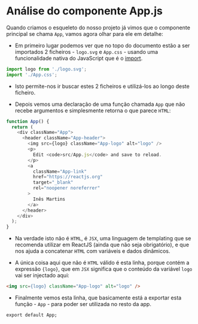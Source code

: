 # Análise do componente App.js

Quando criamos o esqueleto do nosso projeto já vimos que o componente principal se chama `App`, vamos agora olhar para ele em detalhe:

* Em primeiro lugar podemos ver que no topo do documento estão a ser importados 2 ficheiros - `logo.svg` e `App.css` - usando uma funcionalidade nativa do JavaScript que é o [import](https://developer.mozilla.org/pt-BR/docs/Web/JavaScript/Reference/Statements/import).

```javascript
import logo from './logo.svg';
import './App.css';
```

* Isto permite-nos ir buscar estes 2 ficheiros e utilizá-los ao longo deste ficheiro.

* Depois vemos uma declaração de uma função chamada `App` que não recebe argumentos e simplesmente retorna o que parece `HTML`:

```javascript
function App() {
  return (
    <div className="App">
      <header className="App-header">
        <img src={logo} className="App-logo" alt="logo" />
        <p>
          Edit <code>src/App.js</code> and save to reload.
        </p>
        <a
          className="App-link"
          href="https://reactjs.org"
          target="_blank"
          rel="noopener noreferrer"
        >
          Inês Martins
        </a>
      </header>
    </div>
  );
}
```

* Na verdade isto não é `HTML`, é `JSX`, uma linguagem de templating que se recomenda utilizar em ReactJS (ainda que não seja obrigatório), e que nos ajuda a concatenar `HTML` com variáveis e dados dinâmicos.

* A única coisa aqui que não é `HTML` válido é esta linha, porque contém a expressão `{logo}`, que em `JSX` significa que o conteúdo da variável `logo` vai ser injectado aqui:

```HTML
<img src={logo} className="App-logo" alt="logo" />
```

* Finalmente vemos esta linha, que basicamente está a exportar esta função - `App` - para poder ser utilizada no resto da app.

```
export default App;
```
